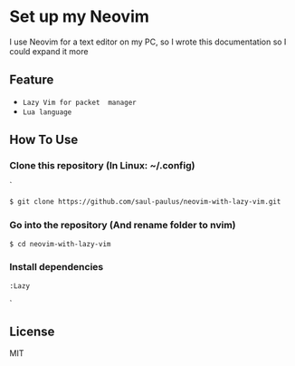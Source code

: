 # Set up my Neovim
  I use Neovim for a text editor on my PC, so I wrote this documentation so I could expand it more
## Feature 
  - `Lazy Vim for packet  manager`
  - `Lua language`

## How To Use

### Clone this repository (In Linux: ~/.config)
`
```bash
$ git clone https://github.com/saul-paulus/neovim-with-lazy-vim.git
```
### Go into the repository (And rename folder to nvim)
```bash
$ cd neovim-with-lazy-vim
```
### Install dependencies
```bash
:Lazy
```
`
## License
MIT
